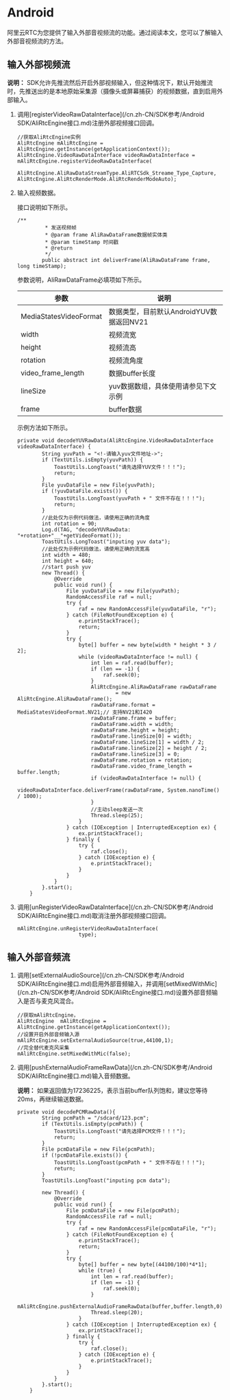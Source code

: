# Android

阿里云RTC为您提供了输入外部音视频流的功能。通过阅读本文，您可以了解输入外部音视频流的方法。

## 输入外部视频流

**说明：** SDK允许先推流然后开启外部视频输入，但这种情况下，默认开始推流时，先推送出的是本地原始采集源（摄像头或屏幕捕获）的视频数据，直到启用外部输入。

1.  调用[registerVideoRawDataInterface](/cn.zh-CN/SDK参考/Android SDK/AliRtcEngine接口.md)注册外部视频接口回调。

    ```
    //获取AliRtcEngine实例
    AliRtcEngine mAliRtcEngine = AliRtcEngine.getInstance(getApplicationContext());
    AliRtcEngine.VideoRawDataInterface videoRawDataInterface = mAliRtcEngine.registerVideoRawDataInterface(
                        AliRtcEngine.AliRawDataStreamType.AliRTCSdk_Streame_Type_Capture, AliRtcEngine.AliRtcRenderMode.AliRtcRenderModeAuto);
    ```

2.  输入视频数据。

    接口说明如下所示。

    ```
    /**
             * 发送视频帧
             * @param frame AliRawDataFrame数据帧实体类
             * @param timeStamp 时间戳
             * @return
             */
            public abstract int deliverFrame(AliRawDataFrame frame, long timeStamp);
    ```

    参数说明，AliRawDataFrame必填项如下所示。

    |参数|说明|
    |--|--|
    |MediaStatesVideoFormat|数据类型，目前默认AndroidYUV数据返回NV21|
    |width|视频流宽|
    |height|视频流高|
    |rotation|视频流角度|
    |video\_frame\_length|数据buffer长度|
    |lineSize|yuv数据数组，具体使用请参见下文示例|
    |frame|buffer数据|

    示例方法如下所示。

    ```
    private void decodeYUVRawData(AliRtcEngine.VideoRawDataInterface videoRawDataInterface) {
            String yuvPath = "<!-请输入yuv文件地址->";
            if (TextUtils.isEmpty(yuvPath)) {
                ToastUtils.LongToast("请先选择YUV文件！！！");
                return;
            }
            File yuvDataFile = new File(yuvPath);
            if (!yuvDataFile.exists()) {
                ToastUtils.LongToast(yuvPath + " 文件不存在！！！");
                return;
            }
            //此处仅为示例代码做法，请使用正确的流角度
            int rotation = 90;
            Log.d(TAG, "decodeYUVRawData: "+rotation+"__"+getVideoFormat());
            ToastUtils.LongToast("inputing yuv data");
            //此处仅为示例代码做法，请使用正确的流宽高
            int width = 480;
            int height = 640;
            //start push yuv
            new Thread() {
                @Override
                public void run() {
                    File yuvDataFile = new File(yuvPath);
                    RandomAccessFile raf = null;
                    try {
                        raf = new RandomAccessFile(yuvDataFile, "r");
                    } catch (FileNotFoundException e) {
                        e.printStackTrace();
                        return;
                    }
                    try {
                        byte[] buffer = new byte[width * height * 3 / 2];
                        while (videoRawDataInterface != null) {
                            int len = raf.read(buffer);
                            if (len == -1) {
                                raf.seek(0);
                            }
                            AliRtcEngine.AliRawDataFrame rawDataFrame
                                    = new AliRtcEngine.AliRawDataFrame();
                            rawDataFrame.format = MediaStatesVideoFormat.NV21;// 支持NV21和I420
                            rawDataFrame.frame = buffer;
                            rawDataFrame.width = width;
                            rawDataFrame.height = height;
                            rawDataFrame.lineSize[0] = width;
                            rawDataFrame.lineSize[1] = width / 2;
                            rawDataFrame.lineSize[2] = height / 2;
                            rawDataFrame.lineSize[3] = 0;
                            rawDataFrame.rotation = rotation;
                            rawDataFrame.video_frame_length = buffer.length;
                            if (videoRawDataInterface != null) {
                                    videoRawDataInterface.deliverFrame(rawDataFrame, System.nanoTime() / 1000);
                            }
                            //主动sleep发送一次
                            Thread.sleep(25);
                        }
                    } catch (IOException | InterruptedException ex) {
                        ex.printStackTrace();
                    } finally {
                        try {
                            raf.close();
                        } catch (IOException e) {
                            e.printStackTrace();
                        }
                    }
                }
            }.start();
        }
    ```

3.  调用[unRegisterVideoRawDataInterface](/cn.zh-CN/SDK参考/Android SDK/AliRtcEngine接口.md)取消注册外部视频接口回调。

    ```
    mAliRtcEngine.unRegisterVideoRawDataInterface(
                        type);
    ```


## 输入外部音频流

1.  调用[setExternalAudioSource](/cn.zh-CN/SDK参考/Android SDK/AliRtcEngine接口.md)启用外部音频输入，并调用[setMixedWithMic](/cn.zh-CN/SDK参考/Android SDK/AliRtcEngine接口.md)设置外部音频输入是否与麦克风混合。

    ```
    //获取mAliRtcEngine，
    AliRtcEngine  mAliRtcEngine = AliRtcEngine.getInstance(getApplicationContext());
    //设置开启外部音频输入源
    mAliRtcEngine.setExternalAudioSource(true,44100,1);
    //完全替代麦克风采集
    mAliRtcEngine.setMixedWithMic(false);
    ```

2.  调用[pushExternalAudioFrameRawData](/cn.zh-CN/SDK参考/Android SDK/AliRtcEngine接口.md)输入音频数据。

    **说明：** 如果返回值为17236225，表示当前buffer队列饱和，建议您等待20ms，再继续输送数据。

    ```
    private void decodePCMRawData(){
            String pcmPath = "/sdcard/123.pcm";
            if (TextUtils.isEmpty(pcmPath)) {
                ToastUtils.LongToast("请先选择PCM文件！！！");
                return;
            }
            File pcmDataFile = new File(pcmPath);
            if (!pcmDataFile.exists()) {
                ToastUtils.LongToast(pcmPath + " 文件不存在！！！");
                return;
            }
            ToastUtils.LongToast("inputing pcm data");
    
            new Thread() {
                @Override
                public void run() {
                    File pcmDataFile = new File(pcmPath);
                    RandomAccessFile raf = null;
                    try {
                        raf = new RandomAccessFile(pcmDataFile, "r");
                    } catch (FileNotFoundException e) {
                        e.printStackTrace();
                        return;
                    }
                    try {
                        byte[] buffer = new byte[(44100/100)*4*1];
                        while (true) {
                            int len = raf.read(buffer);
                            if (len == -1) {
                                raf.seek(0);
                            }
                            mAliRtcEngine.pushExternalAudioFrameRawData(buffer,buffer.length,0);
                            Thread.sleep(20);
                        }
                    } catch (IOException | InterruptedException ex) {
                        ex.printStackTrace();
                    } finally {
                        try {
                            raf.close();
                        } catch (IOException e) {
                            e.printStackTrace();
                        }
                    }
                }
            }.start();
        }
    ```


